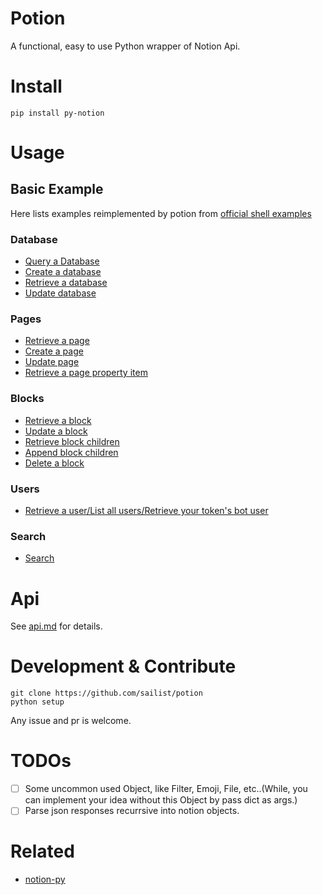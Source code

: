 # Potion

A functional, easy to use Python wrapper of Notion Api.

# Install

```shell
pip install py-notion
```

# Usage

## Basic Example

Here lists examples reimplemented by potion from [official shell examples](https://developers.notion.com/reference)

### Database

- [Query a Database](./examples/basic/database_query.py)
- [Create a database](./examples/basic/database_create.py)
- [Retrieve a database](./examples/basic/database_retrieve.py)
- [Update database](./examples/basic/database_update.py)

### Pages

- [Retrieve a page](./examples/basic/page_retrieve.py)
- [Create a page](./examples/basic/page_create.py)
- [Update page](./examples/basic/page_update.py)
- [Retrieve a page property item](./examples/basic/page_property_retrieve.py)

### Blocks

- [Retrieve a block](./examples/basic/block_retrieve.py)
- [Update a block](./examples/basic/block_update.py)
- [Retrieve block children](./examples/basic/block_children_retrieve.py)
- [Append block children](./examples/basic/block_append.py)
- [Delete a block](./examples/basic/block_delete.py)

### Users

- [Retrieve a user/List all users/Retrieve your token's bot user](./examples/basic/user_retrieve.py)

### Search

- [Search](./examples/basic/search.py)

# Api

See [api.md](./api.md) for details.

# Development & Contribute

```shell
git clone https://github.com/sailist/potion
python setup
```

Any issue and pr is welcome.

# TODOs

- [ ] Some uncommon used Object, like Filter, Emoji, File, etc..(While, you can implement your idea without this Object
  by pass dict as args.)
- [ ] Parse json responses recurrsive into notion objects.

# Related

- [notion-py](https://github.com/jamalex/notion-py)